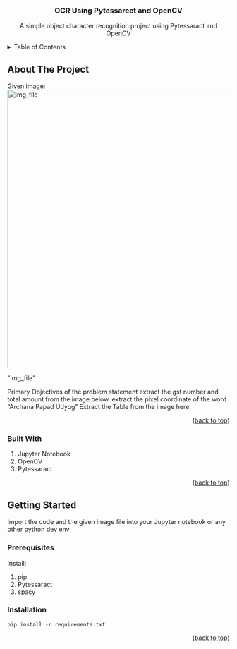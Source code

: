 <h3 align="center">OCR Using Pytessarect and OpenCV</h3>

  <p align="center">
    A simple object character recognition project using Pytessaract and OpenCV



<!-- TABLE OF CONTENTS -->
<details>
  <summary>Table of Contents</summary>
  <ol>
    <li>
      <a href="#about-the-project">About The Project</a>
      <ul>
        <li><a href="#built-with">Built With</a></li>
      </ul>
    </li>
    <li>
      <a href="#getting-started">Getting Started</a>
      <ul>
        <li><a href="#prerequisites">Prerequisites</a></li>
        <li><a href="#installation">Installation</a></li>
      </ul>
    </li>
  </ol>
</details>



<!-- ABOUT THE PROJECT -->
## About The Project
Given image:
<img width="631" alt="img_file" src="https://github.com/Vaidehi5Lehekar/AI-ML_Projects/assets/62598069/34546c5c-540b-4f9b-8c20-ed9a0c4df76c">

"img_file"

Primary Objectives of the problem statement
extract the gst number and total amount from the image below. 
extract the pixel coordinate of the word “Archana Papad Udyog” 
Extract the Table from the image here. 

<p align="right">(<a href="#readme-top">back to top</a>)</p>



### Built With
1. Jupyter Notebook
2. OpenCV
3. Pytessaract

<p align="right">(<a href="#readme-top">back to top</a>)</p>



<!-- GETTING STARTED -->
## Getting Started
Import the code and the given image file into your Jupyter notebook or any other python dev env
### Prerequisites
Install:
1. pip
2. Pytessaract
3. spacy


### Installation

```
pip install -r requirements.txt
```
<p align="right">(<a href="#readme-top">back to top</a>)</p>


